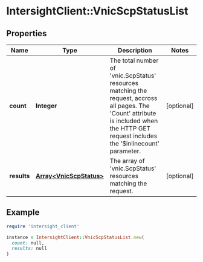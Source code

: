 # IntersightClient::VnicScpStatusList

## Properties

| Name | Type | Description | Notes |
| ---- | ---- | ----------- | ----- |
| **count** | **Integer** | The total number of &#39;vnic.ScpStatus&#39; resources matching the request, accross all pages. The &#39;Count&#39; attribute is included when the HTTP GET request includes the &#39;$inlinecount&#39; parameter. | [optional] |
| **results** | [**Array&lt;VnicScpStatus&gt;**](VnicScpStatus.md) | The array of &#39;vnic.ScpStatus&#39; resources matching the request. | [optional] |

## Example

```ruby
require 'intersight_client'

instance = IntersightClient::VnicScpStatusList.new(
  count: null,
  results: null
)
```

